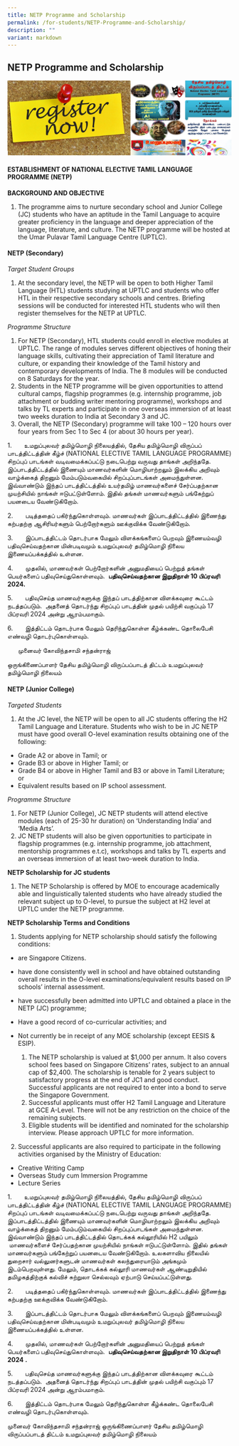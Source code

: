 ```yaml
---
title: NETP Programme and Scholarship
permalink: /for-students/NETP-Programme-and-Scholarship/
description: ""
variant: markdown
---
```

## NETP Programme and Scholarship

<a href="https://form.gov.sg/63c6be4dbef23b0011734db5">
<img alt="" src="/images/reg3.jpg"></a>

#### ESTABLISHMENT OF NATIONAL ELECTIVE TAMIL LANGUAGE PROGRAMME (NETP)


**BACKGROUND AND OBJECTIVE**

1.  The programme aims to nurture secondary school and Junior College (JC) students who have an aptitude in the Tamil Language to acquire greater proficiency in the language and deeper appreciation of the language, literature, and culture. The NETP programme will be hosted at the Umar Pulavar Tamil Language Centre (UPTLC).

#### NETP (Secondary)

_Target Student Groups_

1.  At the secondary level, the NETP will be open to both Higher Tamil Language (HTL) students studying at UPTLC and students who offer HTL in their respective secondary schools and centres. Briefing sessions will be conducted for interested HTL students who will then register themselves for the NETP at UPTLC.

_Programme Structure_

1.  For NETP (Secondary), HTL students could enroll in elective modules at UPTLC. The range of modules serves different objectives of honing their language skills, cultivating their appreciation of Tamil literature and culture, or expanding their knowledge of the Tamil history and contemporary developments of India. The 8 modules will be conducted on 8 Saturdays for the year. &nbsp;
2.  Students in the NETP programme will be given opportunities to attend cultural camps, flagship programmes (e.g. internship programme, job attachment or budding writer mentoring programme), workshops and talks by TL experts and participate in one overseas immersion of at least two weeks duration to India at Secondary 3 and JC.
3.  Overall, the NETP (Secondary) programme will take 100 – 120 hours over four years from Sec 1 to Sec 4 (or about 30 hours per year).

1.&nbsp;&nbsp;&nbsp;&nbsp;&nbsp;&nbsp; உமறுப்புலவர் தமிழ்மொழி நிலையத்தில், தேசிய தமிழ்மொழி விருப்பப் பாடத்திட்டத்தின் கீழ்ச் (NATIONAL ELECTIVE TAMIL LANGUAGE PROGRAMME) சிறப்புப் பாடங்கள் வடிவமைக்கப்பட்டு நடைபெற்று வருவது தாங்கள் அறிந்ததே. இப்பாடத்திட்டத்தில் இணையும் மாணவர்களின் மொழியாற்றலும் இலக்கிய அறிவும் வாழ்க்கைத் திறனும் மேம்படும்வகையில் சிறப்புப்பாடங்கள் அமைந்துள்ளன. இவ்வாண்டும் இந்தப் பாடத்திட்டத்தில் உயர்தமிழ் மாணவர்களைச் சேர்ப்பதற்கான முயற்சியில் நாங்கள் ஈடுபட்டுள்ளோம். இதில் தங்கள் மாணவர்களும் பங்கேற்றுப் பயனடைய வேண்டுகிறோம்.

2.&nbsp;&nbsp;&nbsp;&nbsp;&nbsp;&nbsp; படித்ததைப் பகிர்ந்துகொள்ளவும். மாணவர்கள் இப்பாடத்திட்டத்தில் இணைந்து கற்பதற்கு ஆசிரியர்களும் பெற்றோர்களும் ஊக்குவிக்க வேண்டுகிறோம்.

3.&nbsp;&nbsp;&nbsp;&nbsp;&nbsp;&nbsp; இப்பாடத்திட்டம் தொடர்பாக மேலும் விளக்கங்களைப் பெறவும் இணையம்வழி பதிவுசெய்வதற்கான மின்படிவமும் உமறுப்புலவர் தமிழ்மொழி நிலைய இணையப்பக்கத்தில் உள்ளன. 

4.&nbsp;&nbsp;&nbsp;&nbsp;&nbsp;&nbsp; முதலில், மாணவர்கள் பெற்றோர்களின் அனுமதியைப் பெற்றுத் தங்கள் பெயர்களைப் பதிவுசெய்துகொள்ளவும். &nbsp;**பதிவுசெய்வதற்கான இறுதிநாள் 10 பிப்ரவரி 2024.**&nbsp;

5.&nbsp;&nbsp;&nbsp;&nbsp;&nbsp;&nbsp; பதிவுசெய்த மாணவர்களுக்கு இந்தப் பாடத்திற்கான விளக்கவுரை கூட்டம் நடத்தப்படும். &nbsp;அதனைத் தொடர்ந்து சிறப்புப் பாடத்தின் முதல் பயிற்சி வகுப்பும் 17 பிப்ரவரி 2024 அன்று ஆரம்பமாகும்.

6.&nbsp;&nbsp;&nbsp;&nbsp;&nbsp;&nbsp; இத்திட்டம் தொடர்பாக மேலும் தெரிந்துகொள்ள கீழ்க்கண்ட தொலைபேசி எண்வழி தொடர்புகொள்ளவும்.

&nbsp;&nbsp;&nbsp;&nbsp;&nbsp; முனைவர் கோவிந்தசாமி சந்தன்ராஜ்

ஒருங்கிணைப்பாளர்
தேசிய தமிழ்மொழி விருப்பப்பாடத் திட்டம்
உமறுப்புலவர் தமிழ்மொழி நிலையம்

#### NETP (Junior College)

_Targeted Students_

1.  At the JC level, the NETP will be open to all JC students offering the H2 Tamil Language and Literature. Students who wish to be in JC NETP must have good overall O-level examination results obtaining one of the following:

*   Grade A2 or above in Tamil; or
*   Grade B3 or above in Higher Tamil; or
*   Grade B4 or above in Higher Tamil and B3 or above in Tamil Literature; or
*   Equivalent results based on IP school assessment.

_Programme Structure_

1.  For NETP (Junior College), JC NETP students will attend elective modules (each of 25-30 hr duration) on ‘Understanding India’ and ‘Media Arts’.
2.  JC NETP students will also be given opportunities to participate in flagship programmes (e.g. internship programme, job attachment, mentorship programmes e.t.c), workshops and talks by TL experts and an overseas immersion of at least two-week duration to India.

**NETP Scholarship for JC students**

1.  The NETP Scholarship is offered by MOE to encourage academically able and linguistically talented students who have already studied the relevant subject up to O-level, to pursue the subject at H2 level at UPTLC under the NETP programme.

**NETP Scholarship Terms and Conditions**

  1.  Students applying for NETP scholarship should satisfy the following conditions:

*   are Singapore Citizens.
*   have done consistently well in school and have obtained outstanding overall results in the O-level examinations/equivalent results based on IP schools’ internal assessment.
*   have successfully been admitted into UPTLC and obtained a place in the NETP (JC) programme;
*   Have a good record of co-curricular activities; and
*   Not currently be in receipt of any MOE scholarship (except EESIS &amp; ESIP).

    1.  The NETP scholarship is valued at $1,000 per annum. It also covers school fees based on Singapore Citizens’ rates, subject to an annual cap of $2,400. The scholarship is tenable for 2 years subject to satisfactory progress at the end of JC1 and good conduct. Successful applicants are not required to enter into a bond to serve the Singapore Government.
    2.  Successful applicants must offer H2 Tamil Language and Literature at GCE A-Level. There will not be any restriction on the choice of the remaining subjects.
    3.  Eligible students will be identified and nominated for the scholarship interview. Please approach UPTLC for more information.

  2.  Successful applicants are also required to participate in the following activities organised by the Ministry of Education:

*   Creative Writing Camp
*   Overseas Study cum Immersion Programme
*   Lecture Series

1.&nbsp;&nbsp;&nbsp;&nbsp;&nbsp;&nbsp; உமறுப்புலவர் தமிழ்மொழி நிலையத்தில், தேசிய தமிழ்மொழி விருப்பப் பாடத்திட்டத்தின் கீழ்ச் (NATIONAL ELECTIVE TAMIL LANGUAGE PROGRAMME) சிறப்புப் பாடங்கள் வடிவமைக்கப்பட்டு நடைபெற்று வருவது தாங்கள் அறிந்ததே. இப்பாடத்திட்டத்தில் இணையும் மாணவர்களின் மொழியாற்றலும் இலக்கிய அறிவும் வாழ்க்கைத் திறனும் மேம்படும்வகையில் சிறப்புப்பாடங்கள் அமைந்துள்ளன. இவ்வாண்டும் இந்தப் பாடத்திட்டத்தில் தொடக்கக் கல்லூரியில் H2 பயிலும் &nbsp;மாணவர்களைச் சேர்ப்பதற்கான முயற்சியில் நாங்கள் ஈடுபட்டுள்ளோம். இதில் தங்கள் மாணவர்களும் பங்கேற்றுப் பயனடைய வேண்டுகிறோம். உலகளாவிய நிலையில் துறைசார் வல்லுனர்களுடன் மாணவர்கள் கலந்துரையாடும் அங்கமும் இடம்பெறவுள்ளது. மேலும், தொடக்கக் கல்லூரி மாணவர்கள் ஆண்டிறுதியில் தமிழகத்திற்குக் கல்விச் சுற்றுலா செல்லவும் ஏற்பாடு செய்யப்பட்டுள்ளது.&nbsp;&nbsp;

2.&nbsp;&nbsp;&nbsp;&nbsp;&nbsp;&nbsp; படித்ததைப் பகிர்ந்துகொள்ளவும். மாணவர்கள் இப்பாடத்திட்டத்தில் இணைந்து கற்பதற்கு ஊக்குவிக்க வேண்டுகிறோம்.

3.&nbsp;&nbsp;&nbsp;&nbsp;&nbsp;&nbsp; இப்பாடத்திட்டம் தொடர்பாக மேலும் விளக்கங்களைப் பெறவும் இணையம்வழி பதிவுசெய்வதற்கான மின்படிவமும் உமறுப்புலவர் தமிழ்மொழி நிலைய இணையப்பக்கத்தில் உள்ளன.

4.&nbsp;&nbsp;&nbsp;&nbsp;&nbsp;&nbsp; முதலில், மாணவர்கள் பெற்றோர்களின் அனுமதியைப் பெற்றுத் தங்கள் பெயர்களைப் பதிவுசெய்துகொள்ளவும். &nbsp;**பதிவுசெய்வதற்கான இறுதிநாள் 10 பிப்ரவரி 2024 .**&nbsp;

5.&nbsp;&nbsp;&nbsp;&nbsp;&nbsp;&nbsp; பதிவுசெய்த மாணவர்களுக்கு இந்தப் பாடத்திற்கான விளக்கவுரை கூட்டம் நடத்தப்படும். &nbsp;அதனைத் தொடர்ந்து சிறப்புப் பாடத்தின் முதல் பயிற்சி வகுப்பும் 17 பிப்ரவரி 2024 அன்று ஆரம்பமாகும்.

6.&nbsp;&nbsp;&nbsp;&nbsp;&nbsp;&nbsp; இத்திட்டம் தொடர்பாக மேலும் தெரிந்துகொள்ள கீழ்க்கண்ட தொலைபேசி எண்வழி தொடர்புகொள்ளவும்.

முனைவர் கோவிந்தசாமி சந்தன்ராஜ்
ஒருங்கிணைப்பாளர்
தேசிய தமிழ்மொழி விருப்பப்பாடத் திட்டம்
உமறுப்புலவர் தமிழ்மொழி நிலையம்